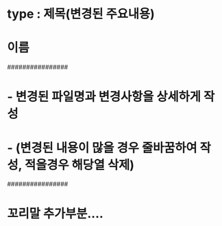 # type : 제목(변경된 주요내용)
# 이름

################
# - 변경된 파일명과 변경사항을 상세하게 작성
# - (변경된 내용이 많을 경우 줄바꿈하여 작성, 적을경우 해당열 삭제)

################
# 꼬리말 추가부분....

